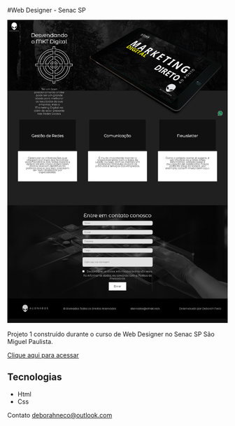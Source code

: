 #Web Designer - Senac SP

![preview](./.github/preview.png)

Projeto 1 construído durante o curso de Web Designer no Senac SP São Miguel Paulista.

[Clique aqui para acessar](https://deb-neco.github.io/projeto_senac_alienados)

## Tecnologias

- Html
- Css

Contato
deborahneco@outlook.com